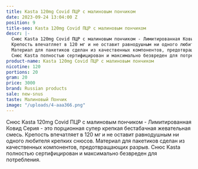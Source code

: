 ```yaml
---
title: Kasta 120mg Covid ПЦР с малиновым пончиком
date: 2023-09-24 13:04:00 Z
position: 9
title-seo: Kasta 120mg Covid ПЦР с малиновым пончиком
descr: |-
  Снюс Kasta 120mg Covid ПЦР с малиновым пончиком - Лимитированная Ковид Серия - это порционная супер крепкая бестабачная жевательная смесь.
  Крепость впечатляет в 120 мг и не оставит равнодушным ни одного любителя крепких снюсов.
  Материал для пакетиков сделан из качественных компонентов, предотвращающих разрыв.
  Снюс Kasta полностью сертифицирован и максимально безвреден для потребления.
product-name: Kasta 120mg Covid ПЦР с малиновым пончиком
nicotine: 120
portions: 20
gram: 20
price: 3000
brand: Russian products
sale: new-snus
taste: Малиновый Пончик
image: "/uploads/4-aaa366.png"
---
```


Снюс Kasta 120mg Covid ПЦР с малиновым пончиком - Лимитированная Ковид Серия - это порционная супер крепкая бестабачная жевательная смесь.
Крепость впечатляет в 120 мг и не оставит равнодушным ни одного любителя крепких снюсов.
Материал для пакетиков сделан из качественных компонентов, предотвращающих разрыв.
Снюс Kasta полностью сертифицирован и максимально безвреден для потребления.